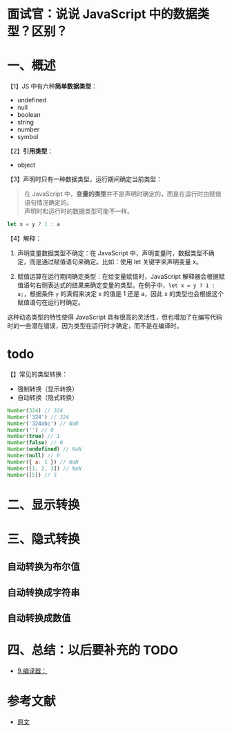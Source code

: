 # 面试官：说说 JavaScript 中的数据类型？区别？

# 一、概述

【1】JS 中有六种**简单数据类型**：

- undefined
- null
- boolean
- string
- number
- symbol

【2】**引用类型**：

- object

【3】声明时只有一种数据类型，运行期间确定当前类型：

> 在 JavaScript 中，**变量的类型**并不是声明时确定的，而是在运行时由赋值语句情况确定的。  
> 声明时和运行时的数据类型可能不一样。

```js
let x = y ? 1 : a
```

【4】解释：

1. 声明变量数据类型不确定：在 JavaScript 中，声明变量时，数据类型不确定，而是通过赋值语句来确定。比如：使用 let 关键字来声明变量 x。

2. 赋值运算在运行期间确定类型：在给变量赋值时，JavaScript 解释器会根据赋值语句右侧表达式的结果来确定变量的类型。在例子中，`let x = y ? 1 : a;`，根据条件 `y` 的真假来决定 x 的值是 1 还是 a，因此 x 的类型也会根据这个赋值语句在运行时确定。

这种动态类型的特性使得 JavaScript 具有很高的灵活性，但也增加了在编写代码时的一些潜在错误，因为类型在运行时才确定，而不是在编译时。

# todo

【】常见的类型转换：

- 强制转换（显示转换）
- 自动转换（隐式转换）

```js
Number(324) // 324
Number('324') // 324
Number('324abc') // NaN
Number('') // 0
Number(true) // 1
Number(false) // 0
Number(undefined) // NaN
Number(null) // 0
Number({ a: 1 }) // NaN
Number([1, 2, 3]) // NaN
Number([5]) // 5
```

# 二、显示转换

# 三、隐式转换

## 自动转换为布尔值

## 自动转换成字符串

## 自动转换成数值

# 四、总结：以后要补充的 TODO

- [9.编译器：](https://github.com/djsz3y/zhaowa-study-notes/blob/master/formal_lessons/js_9_compiler.md)

# 参考文献

- [原文](https://github.com/febobo/web-interview/issues/51)
